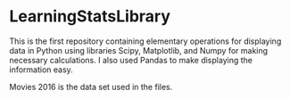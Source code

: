 # LearningStatsLibrary
This is the first repository containing elementary operations for displaying data in Python using libraries Scipy, Matplotlib, and Numpy for making necessary calculations. I also used Pandas to make displaying the information easy.

Movies 2016 is the data set used in the files. 
